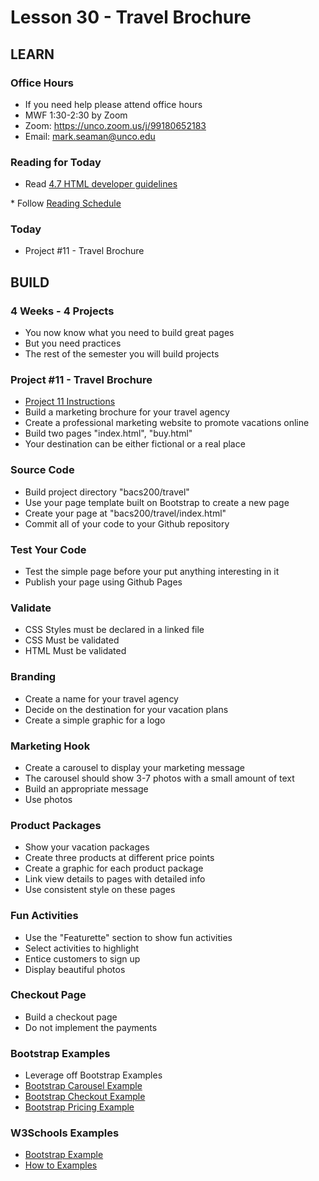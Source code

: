 # Lesson 30 - Travel Brochure

## LEARN

### Office Hours
* If you need help please attend office hours
* MWF  1:30-2:30 by Zoom
* Zoom:  https://unco.zoom.us/j/99180652183
* Email: mark.seaman@unco.edu      


### Reading for Today  
* Read <a target="_blank" 
href="https://learn.zybooks.com/zybook/UNCOBACS200SeamanFall2021/chapter/4/section/7">
4.7 HTML developer guidelines
</a>
* Follow <a target="_blank" href="/course/bacs200/docs/ZybooksReading">Reading Schedule</a>


### Today
* Project #11 - Travel Brochure


## BUILD

### 4 Weeks - 4 Projects
* You now know what you need to build great pages
* But you need practices
* The rest of the semester you will build projects


### Project #11 - Travel Brochure
* [Project 11 Instructions](/course/bacs200/project/11)
* Build a marketing brochure for your travel agency
* Create a professional marketing website to promote vacations online
* Build two pages "index.html", "buy.html"
* Your destination can be either fictional or a real place


### Source Code
* Build project directory "bacs200/travel"
* Use your page template built on Bootstrap to create a new page
* Create your page at "bacs200/travel/index.html"
* Commit all of your code to your Github repository


### Test Your Code
* Test the simple page before your put anything interesting in it
* Publish your page using Github Pages


### Validate
* CSS Styles must be declared in a linked file
* CSS Must be validated
* HTML Must be validated


### Branding
* Create a name for your travel agency
* Decide on the destination for your vacation plans
* Create a simple graphic for a logo


### Marketing Hook
* Create a carousel to display your marketing message
* The carousel should show 3-7 photos with a small amount of text
* Build an appropriate message
* Use photos


### Product Packages
* Show your vacation packages
* Create three products at different price points
* Create a graphic for each product package
* Link view details to pages with detailed info
* Use consistent style on these pages


### Fun Activities
* Use the "Featurette" section to show fun activities
* Select activities to highlight
* Entice customers to sign up
* Display beautiful photos


### Checkout Page
* Build a checkout page 
* Do not implement the payments


### Bootstrap Examples
* Leverage off Bootstrap Examples
* [Bootstrap Carousel Example](https://getbootstrap.com/docs/5.1/examples/carousel/)
* [Bootstrap Checkout Example](https://getbootstrap.com/docs/5.1/examples/checkout/)
* [Bootstrap Pricing Example](https://getbootstrap.com/docs/5.1/examples/pricing/)


### W3Schools Examples
* [Bootstrap Example](https://www.w3schools.com/bootstrap5/index.php)
* [How to Examples](https://www.w3schools.com/howto/default.asp)


